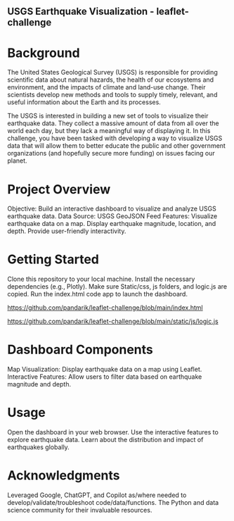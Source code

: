 ## USGS Earthquake Visualization - leaflet-challenge

# Background
The United States Geological Survey (USGS) is responsible for providing scientific data about natural hazards, the health of our ecosystems and environment, and the impacts of climate and land-use change. Their scientists develop new methods and tools to supply timely, relevant, and useful information about the Earth and its processes.

The USGS is interested in building a new set of tools to visualize their earthquake data. They collect a massive amount of data from all over the world each day, but they lack a meaningful way of displaying it. In this challenge, you have been tasked with developing a way to visualize USGS data that will allow them to better educate the public and other government organizations (and hopefully secure more funding) on issues facing our planet.

# Project Overview
Objective: Build an interactive dashboard to visualize and analyze USGS earthquake data.
Data Source: USGS GeoJSON Feed
Features: Visualize earthquake data on a map. Display earthquake magnitude, location, and depth. Provide user-friendly interactivity.

# Getting Started
Clone this repository to your local machine. Install the necessary dependencies (e.g., Plotly). Make sure Static/css, js folders, and logic.js are copied. Run the index.html code app to launch the dashboard.

https://github.com/pandarik/leaflet-challenge/blob/main/index.html

https://github.com/pandarik/leaflet-challenge/blob/main/static/js/logic.js


# Dashboard Components
Map Visualization: Display earthquake data on a map using Leaflet.
Interactive Features: Allow users to filter data based on earthquake magnitude and depth.

# Usage
Open the dashboard in your web browser.
Use the interactive features to explore earthquake data.
Learn about the distribution and impact of earthquakes globally.

# Acknowledgments
Leveraged Google, ChatGPT, and Copilot as/where needed to develop/validate/troubleshoot code/data/functions. The Python and data science community for their invaluable resources.
